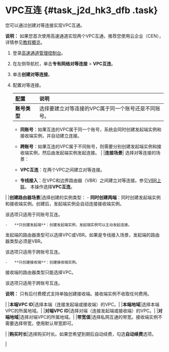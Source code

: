 # VPC互连 {#task_j2d_hk3_dfb .task}

您可以通过创建对等连接实现VPC互通。

**说明：** 如果您首次使用高速通道实现两个VPC互通，推荐您使用云企业（CEN），详情参见[教程概览](../../../../../intl.zh-CN/快速入门/教程概览.md#)。

1.  登录[高速通道管理控制台](https://expressconnectnext.console.aliyun.com)。 
2.  在左侧导航栏，单击**专有网络对等连接** \> **VPC互连**。 
3.  单击**创建对等连接**。 
4.  配置对等连接。 

    |配置|说明|
    |:-|:-|
    |**账号类型**| 选择要建立对等连接的VPC属于同一个账号还是不同账号。

    -   **同账号**：如果互连的VPC属于同一个账号，系统会同时创建发起端实例和接收端实例，并自动建立连接。
    -   **跨账号**：如果互连的VPC属于不同账号，则需要分别创建发起端实例和接收端实例，然后由发起端实例发起连接。
 |
    |**连接场景**| 选择对等连接的场景：

    -   **VPC互连**：在两个VPC之间建立对等连接。
    -   **专线接入**：在VPC和边界路由器（VBR）之间建立对等连接。参见[VBR上联](intl.zh-CN/用户指南/对等连接/VBR上联.md#)。
 本操作选择**VPC互连**。

 |
    |**创建路由器场景**|选择创建的实例类型：    -   **同时创建两端**：同时创建发起端实例和接收端实例。创建后，发起端实例会自动连接接收端实例。

该选项只适用于同账号互连。

    -   **只创建发起端**：创建发起端实例，发起端实例可以主动发起连接。

发起端的路由器类型可以选择VPC或VBR。如果是专线接入场景，发起端的路由器类型必须是VBR。

该选项只适用于跨账号互连。

    -   **只创建接收端**：创建接收端实例。

接收端的路由器类型只能选择VPC。

该选项只适用于跨账号互连。

**说明：** 只有后付费模式支持单独创建接收端。接收端实例不收取任何费用。

|
    |**本端VPC ID**|选择本端（连接发起端或接收端）的VPC。|
    |**本端地域**|选择本端VPC的所属地域。|
    |**对端VPC ID**|选择对端（连接发起端或接收端）的VPC。|
    |**对端地域**|选择对端VPC的所属地域。|
    |**带宽值**|选择私网互通的带宽。接收端实例不需要选择带宽，使用默认带宽即可。

|
    |**购买时长**|选择购买时长。如果您希望到期后自动续费，勾选**自动续费**选项。

|


